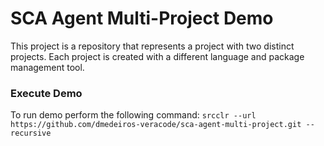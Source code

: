 # SCA Agent Multi-Project Demo

This project is a repository that represents a project with two distinct projects. Each project is created with a different language and package management tool.

### Execute Demo
To run demo perform the following command:
`srcclr --url https://github.com/dmedeiros-veracode/sca-agent-multi-project.git --recursive`